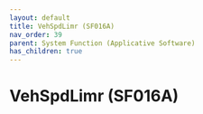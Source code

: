 ```yaml
---
layout: default
title: VehSpdLimr (SF016A)
nav_order: 39
parent: System Function (Applicative Software)
has_children: true
---
```

# VehSpdLimr (SF016A)
